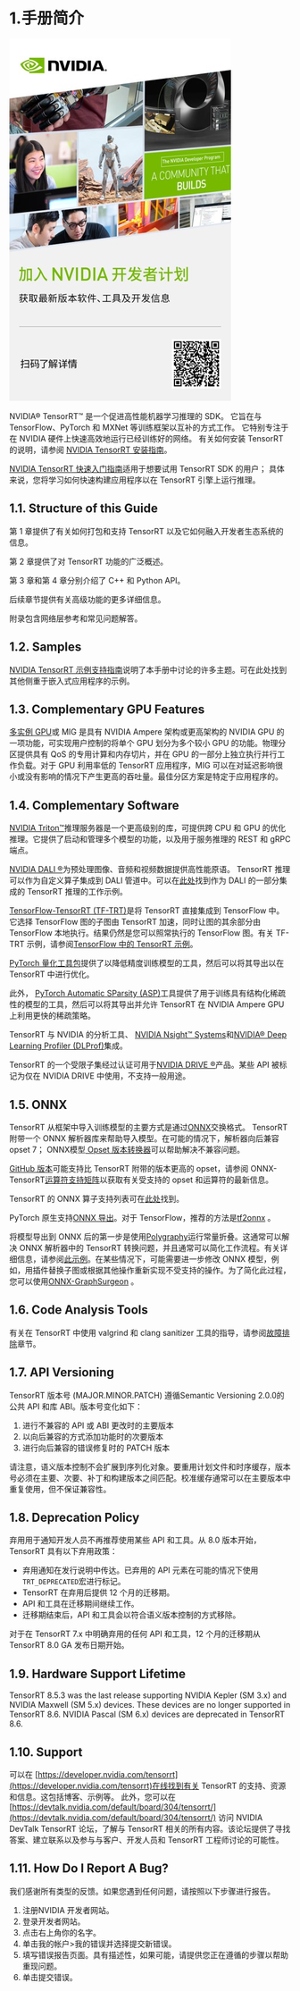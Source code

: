 # 1.手册简介
![](../2.TensorRT的能力/rdp.jpg)

NVIDIA® TensorRT™ 是一个促进高性能机器学习推理的 SDK。 它旨在与 TensorFlow、PyTorch 和 MXNet 等训练框架以互补的方式工作。 它特别专注于在 NVIDIA 硬件上快速高效地运行已经训练好的网络。
有关如何安装 TensorRT 的说明，请参阅 [NVIDIA TensorRT 安装指南](https://docs.nvidia.com/deeplearning/sdk/tensorrt-install-guide/index.html)。

[NVIDIA TensorRT 快速入门指南](https://docs.nvidia.com/deeplearning/tensorrt/quick-start-guide/index.html)适用于想要试用 TensorRT SDK 的用户； 具体来说，您将学习如何快速构建应用程序以在 TensorRT 引擎上运行推理。

## 1.1. Structure of this Guide

第 1 章提供了有关如何打包和支持 TensorRT 以及它如何融入开发者生态系统的信息。

第 2 章提供了对 TensorRT 功能的广泛概述。

第 3 章和第 4 章分别介绍了 C++ 和 Python API。

后续章节提供有关高级功能的更多详细信息。

附录包含网络层参考和常见问题解答。

## 1.2. Samples

[NVIDIA TensorRT 示例支持指南](https://docs.nvidia.com/deeplearning/tensorrt/sample-support-guide/index.html)说明了本手册中讨论的许多主题。可在此处找到其他侧重于嵌入式应用程序的示例。

## 1.3. Complementary GPU Features

[多实例 GPU](https://docs.nvidia.com/datacenter/tesla/mig-user-guide/index.html)或 MIG 是具有 NVIDIA Ampere 架构或更高架构的 NVIDIA GPU 的一项功能，可实现用户控制的将单个 GPU 划分为多个较小 GPU 的功能。物理分区提供具有 QoS 的专用计算和内存切片，并在 GPU 的一部分上独立执行并行工作负载。对于 GPU 利用率低的 TensorRT 应用程序，MIG 可以在对延迟影响很小或没有影响的情况下产生更高的吞吐量。最佳分区方案是特定于应用程序的。

## 1.4. Complementary Software
[NVIDIA Triton™](https://docs.nvidia.com/deeplearning/triton-inference-server/user-guide/index.html)推理服务器是一个更高级别的库，可提供跨 CPU 和 GPU 的优化推理。它提供了启动和管理多个模型的功能，以及用于服务推理的 REST 和 gRPC 端点。

[NVIDIA DALI ®](https://docs.nvidia.com/deeplearning/dali/user-guide/docs/#nvidia-dali-documentation)为预处理图像、音频和视频数据提供高性能原语。 TensorRT 推理可以作为自定义算子集成到 DALI 管道中。可以在[此处](https://github.com/NVIDIA/DL4AGX)找到作为 DALI 的一部分集成的 TensorRT 推理的工作示例。


[TensorFlow-TensorRT (TF-TRT)](https://docs.nvidia.com/deeplearning/frameworks/tf-trt-user-guide/index.html)是将 TensorRT 直接集成到 TensorFlow 中。它选择 TensorFlow 图的子图由 TensorRT 加速，同时让图的其余部分由 TensorFlow 本地执行。结果仍然是您可以照常执行的 TensorFlow 图。有关 TF-TRT 示例，请参阅[TensorFlow 中的 TensorRT 示例](https://github.com/tensorflow/tensorrt)。

[PyTorch 量化工具包](https://docs.nvidia.com/deeplearning/tensorrt/pytorch-quantization-toolkit/docs/userguide.html)提供了以降低精度训练模型的工具，然后可以将其导出以在 TensorRT 中进行优化。

此外， [PyTorch Automatic SParsity (ASP)](https://github.com/NVIDIA/apex/tree/master/apex/contrib/sparsity)工具提供了用于训练具有结构化稀疏性的模型的工具，然后可以将其导出并允许 TensorRT 在 NVIDIA Ampere GPU 上利用更快的稀疏策略。

TensorRT 与 NVIDIA 的分析工具、 [NVIDIA Nsight™ Systems](https://developer.nvidia.com/nsight-systems)和[NVIDIA® Deep Learning Profiler (DLProf)](https://docs.nvidia.com/deeplearning/frameworks/dlprof-user-guide/)集成。

TensorRT 的一个受限子集经过认证可用于[NVIDIA DRIVE ®](https://developer.nvidia.com/drive)产品。某些 API 被标记为仅在 NVIDIA DRIVE 中使用，不支持一般用途。

## 1.5. ONNX
TensorRT 从框架中导入训练模型的主要方式是通过[ONNX](https://onnx.ai/)交换格式。 TensorRT 附带一个 ONNX 解析器库来帮助导入模型。在可能的情况下，解析器向后兼容 opset 7； ONNX模型[ Opset 版本转换器](https://github.com/onnx/onnx/blob/master/docs/VersionConverter.md)可以帮助解决不兼容问题。

[GitHub 版本](https://github.com/onnx/onnx-tensorrt/)可能支持比 TensorRT 附带的版本更高的 opset，请参阅 ONNX-TensorRT[运算符支持矩阵](https://github.com/onnx/onnx-tensorrt/blob/master/docs/operators.md)以获取有关受支持的 opset 和运算符的最新信息。

TensorRT 的 ONNX 算子支持列表可在[此处](https://github.com/onnx/onnx-tensorrt/blob/master/docs/operators.md)找到。

PyTorch 原生支持[ONNX 导出](https://pytorch.org/docs/stable/onnx.html)。对于 TensorFlow，推荐的方法是[tf2onnx](https://github.com/onnx/tensorflow-onnx) 。

将模型导出到 ONNX 后的第一步是使用[Polygraphy](https://docs.nvidia.com/deeplearning/tensorrt/developer-guide/index.html#polygraphy-ovr)运行常量折叠。这通常可以解决 ONNX 解析器中的 TensorRT 转换问题，并且通常可以简化工作流程。有关详细信息，请参阅[此示例](https://github.com/NVIDIA/TensorRT/tree/main/tools/Polygraphy/examples/cli/surgeon/02_folding_constants)。在某些情况下，可能需要进一步修改 ONNX 模型，例如，用插件替换子图或根据其他操作重新实现不受支持的操作。为了简化此过程，您可以使用[ONNX-GraphSurgeon](https://github.com/NVIDIA/TensorRT/tree/main/tools/onnx-graphsurgeon) 。

## 1.6. Code Analysis Tools
有关在 TensorRT 中使用 valgrind 和 clang sanitizer 工具的指导，请参阅[故障排除](https://docs.nvidia.com/deeplearning/tensorrt/developer-guide/index.html#troubleshooting)章节。     


## 1.7. API Versioning
TensorRT 版本号 (MAJOR.MINOR.PATCH) 遵循Semantic Versioning 2.0.0的公共 API 和库 ABI。版本号变化如下：
1.	进行不兼容的 API 或 ABI 更改时的主要版本
2.	以向后兼容的方式添加功能时的次要版本
3.	进行向后兼容的错误修复时的 PATCH 版本

请注意，语义版本控制不会扩展到序列化对象。要重用计划文件和时序缓存，版本号必须在主要、次要、补丁和构建版本之间匹配。校准缓存通常可以在主要版本中重复使用，但不保证兼容性。

## 1.8. Deprecation Policy
弃用用于通知开发人员不再推荐使用某些 API 和工具。从 8.0 版本开始，TensorRT 具有以下弃用政策：
* 弃用通知在发行说明中传达。已弃用的 API 元素在可能的情况下使用`TRT_DEPRECATED`宏进行标记。
* TensorRT 在弃用后提供 12 个月的迁移期。
* API 和工具在迁移期间继续工作。
* 迁移期结束后，API 和工具会以符合语义版本控制的方式移除。

对于在 TensorRT 7.x 中明确弃用的任何 API 和工具，12 个月的迁移期从 TensorRT 8.0 GA 发布日期开始。

## 1.9. Hardware Support Lifetime   
TensorRT 8.5.3 was the last release supporting NVIDIA Kepler (SM 3.x) and NVIDIA Maxwell (SM 5.x) devices. These devices are no longer supported in TensorRT 8.6. NVIDIA Pascal (SM 6.x) devices are deprecated in TensorRT 8.6.


## 1.10. Support

可以在 [https://developer.nvidia.com/tensorrt](https://developer.nvidia.com/tensorrt)在线找到有关 TensorRT 的支持、资源和信息。这包括博客、示例等。
此外，您可以在[https://devtalk.nvidia.com/default/board/304/tensorrt/](https://devtalk.nvidia.com/default/board/304/tensorrt/) 访问 NVIDIA DevTalk TensorRT 论坛，了解与 TensorRT 相关的所有内容。该论坛提供了寻找答案、建立联系以及参与与客户、开发人员和 TensorRT 工程师讨论的可能性。

## 1.11. How Do I Report A Bug?
我们感谢所有类型的反馈。如果您遇到任何问题，请按照以下步骤进行报告。
1.	注册NVIDIA 开发者网站。
2.	登录开发者网站。
3.	点击右上角你的名字。
4.	单击我的帐户>我的错误并选择提交新错误。
5.	填写错误报告页面。具有描述性，如果可能，请提供您正在遵循的步骤以帮助重现问题。
6.	单击提交错误。













